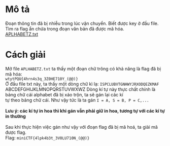# Mô tả
Đoạn thông tin đã bị nhiễu trong lúc vận chuyển. Biết được key ở đầu file. Tìm ra flag ẩn chứa trong đoạn văn bản đã được mã hóa.<br>
[APLHABETZ.txt](https://minictf.infosecptit.club/files/59da09335c69c632b74f45cd6279e1c7/APLHABEZ.txt?token=eyJ1c2VyX2lkIjo2OCwidGVhbV9pZCI6bnVsbCwiZmlsZV9pZCI6NDV9.ZuE4NA.XoxGQISdsIy4HoaseRo8gTsYUzg)
# Cách giải
Mở file ```APLHABETZ.txt``` ta thấy một đoạn chữ trông có khả năng là flag đã bị mã hóa:<br>
```wtytPQU{4hrn4s3q_3Z0HE710Y_(@@)}```<br>
Ở đầu file txt này, ta thấy một dòng chữ kì lạ: ```ISPCLUBVTGNHWYJRXODQEZKMAF```
                                                   ABCDEFGHIJKLMNOPQRSTUVWXWZ
Dòng kí tự này thực chất chính là bảng chữ cái alphabet đã bị xáo trộn, ta sẽ gán lại các kí<br>
tự theo bảng chữ cái. Như vậy tức là ta gán ```I = A, S = B, P = C,...```<br><br>
**Lưu ý: các kí tự in hoa thì khi gán vẫn phải giữ in hoa, tương tự với các kí tự in thường**<br><br>
Sau khi thực hiện việc gán như vậy với đoạn flag đã bị mã hoá, ta giải mã được flag.<br>
Flag: ```miniCTF{4lpk4b3t_3V0LU710N_(@@)}```
